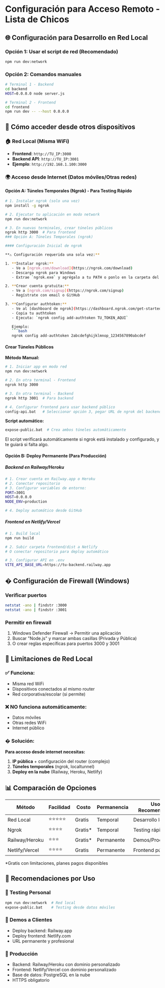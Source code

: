 # Configuración para Acceso Remoto - Lista de Chicos

## 🌐 Configuración para Desarrollo en Red Local

### Opción 1: Usar el script de red (Recomendado)
```bash
npm run dev:network
```

### Opción 2: Comandos manuales
```bash
# Terminal 1 - Backend
cd backend
HOST=0.0.0.0 node server.js

# Terminal 2 - Frontend
cd frontend
npm run dev -- --host 0.0.0.0
```

## 📱 Cómo acceder desde otros dispositivos

### 🏠 Red Local (Misma WiFi)
- **Frontend**: `http://TU_IP:3000`
- **Backend API**: `http://TU_IP:3001`
- **Ejemplo**: `http://192.168.1.100:3000`

### 🌍 Acceso desde Internet (Datos móviles/Otras redes)

#### Opción A: Túneles Temporales (Ngrok) - Para Testing Rápido
```bash
# 1. Instalar ngrok (solo una vez)
npm install -g ngrok

# 2. Ejecutar tu aplicación en modo network
npm run dev:network

# 3. En nuevas terminales, crear túneles públicos
ngrok http 3000  # Para frontend
### Opción A: Túneles Temporales (ngrok)

#### Configuración Inicial de ngrok

**⚠️ Configuración requerida una sola vez:**

1. **Instalar ngrok:**
   - Ve a [ngrok.com/download](https://ngrok.com/download)
   - Descarga ngrok para Windows
   - Extrae `ngrok.exe` y agrégalo a tu PATH o ponlo en la carpeta del proyecto

2. **Crear cuenta gratuita:**
   - Ve a [ngrok.com/signup](https://ngrok.com/signup)
   - Regístrate con email o GitHub

3. **Configurar authtoken:**
   - Ve al [dashboard de ngrok](https://dashboard.ngrok.com/get-started/your-authtoken)
   - Copia tu authtoken
   - Ejecuta: `ngrok config add-authtoken TU_TOKEN_AQUI`

   Ejemplo:
   ```bash
   ngrok config add-authtoken 2abcdefghijklmnop_1234567890abcdef
   ```

#### Crear Túneles Públicos

**Método Manual:**
```bash
# 1. Iniciar app en modo red
npm run dev:network

# 2. En otra terminal - Frontend
ngrok http 3000

# 3. En otra terminal - Backend  
ngrok http 3001  # Para backend

# 4. Configurar frontend para usar backend público
config-api.bat   # Seleccionar opción 3, pegar URL de ngrok del backend
```

**Script automático:**
```bash
expose-public.bat  # Crea ambos túneles automáticamente
```

El script verificará automáticamente si ngrok está instalado y configurado, y te guiará si falta algo.

#### Opción B: Deploy Permanente (Para Producción)

##### Backend en Railway/Heroku
```bash
# 1. Crear cuenta en Railway.app o Heroku
# 2. Conectar repositorio
# 3. Configurar variables de entorno:
PORT=3001
HOST=0.0.0.0
NODE_ENV=production

# 4. Deploy automático desde GitHub
```

##### Frontend en Netlify/Vercel
```bash
# 1. Build local
npm run build

# 2. Subir carpeta frontend/dist a Netlify
# O conectar repositorio para deploy automático

# 3. Configurar API en .env
VITE_API_BASE_URL=https://tu-backend.railway.app
```

## � Configuración de Firewall (Windows)

### Verificar puertos
```bash
netstat -ano | findstr :3000
netstat -ano | findstr :3001
```

### Permitir en firewall
1. Windows Defender Firewall → Permitir una aplicación
2. Buscar "Node.js" y marcar ambas casillas (Privada y Pública)
3. O crear reglas específicas para puertos 3000 y 3001

## 🚨 Limitaciones de Red Local

### ✅ Funciona:
- Misma red WiFi
- Dispositivos conectados al mismo router
- Red corporativa/escolar (si permite)

### ❌ NO funciona automáticamente:
- Datos móviles
- Otras redes WiFi
- Internet público

### � Solución:
**Para acceso desde internet necesitas:**
1. **IP pública** + configuración del router (complejo)
2. **Túneles temporales** (ngrok, localtunnel)
3. **Deploy en la nube** (Railway, Heroku, Netlify)

## 📊 Comparación de Opciones

| Método | Facilidad | Costo | Permanencia | Uso Recomendado |
|--------|-----------|-------|-------------|-----------------|
| Red Local | ⭐⭐⭐⭐⭐ | Gratis | Temporal | Desarrollo local |
| Ngrok | ⭐⭐⭐⭐ | Gratis* | Temporal | Testing rápido |
| Railway/Heroku | ⭐⭐⭐ | Gratis* | Permanente | Demos/Producción |
| Netlify/Vercel | ⭐⭐⭐⭐ | Gratis | Permanente | Frontend público |

*Gratis con limitaciones, planes pagos disponibles

## 🎯 Recomendaciones por Uso

### 🧪 **Testing Personal**
```bash
npm run dev:network  # Red local
expose-public.bat    # Testing desde datos móviles
```

### 👥 **Demos a Clientes**
- Deploy backend: Railway.app
- Deploy frontend: Netlify.com
- URL permanente y profesional

### 🚀 **Producción**
- Backend: Railway/Heroku con dominio personalizado
- Frontend: Netlify/Vercel con dominio personalizado
- Base de datos: PostgreSQL en la nube
- HTTPS obligatorio
